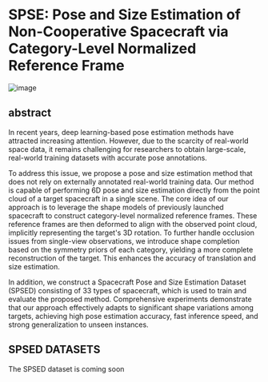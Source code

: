 # SPSE: Pose and Size Estimation of Non-Cooperative Spacecraft via Category-Level Normalized Reference Frame
![image](https://github.com/ZhangXinyu0110/SPSE/blob/main/framework.png)

## abstract
In recent years, deep learning-based pose estimation methods have attracted increasing attention. However, due to the scarcity of real-world space data, it remains challenging for researchers to obtain large-scale, real-world training datasets with accurate pose annotations.

To address this issue, we propose a pose and size estimation method that does not rely on externally annotated real-world training data. Our method is capable of performing 6D pose and size estimation directly from the point cloud of a target spacecraft in a single scene. The core idea of our approach is to leverage the shape models of previously launched spacecraft to construct category-level normalized reference frames. These reference frames are then deformed to align with the observed point cloud, implicitly representing the target's 3D rotation. To further handle occlusion issues from single-view observations, we introduce shape completion based on the symmetry priors of each category, yielding a more complete reconstruction of the target. This enhances the accuracy of translation and size estimation. 

In addition, we construct a Spacecraft Pose and Size Estimation Dataset (SPSED) consisting of 33 types of spacecraft, which is used to train and evaluate the proposed method. Comprehensive experiments demonstrate that our approach effectively adapts to significant shape variations among targets, achieving high pose estimation accuracy, fast inference speed, and strong generalization to unseen instances. 

## SPSED DATASETS
The SPSED dataset is coming soon
